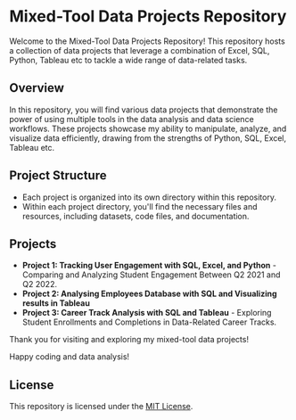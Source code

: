 # Mixed-Tool Data Projects Repository

Welcome to the Mixed-Tool Data Projects Repository! This repository hosts a collection of data projects that leverage a combination of Excel, SQL, Python, Tableau etc to tackle a wide range of data-related tasks.

## Overview

In this repository, you will find various data projects that demonstrate the power of using multiple tools in the data analysis and data science workflows. These projects showcase my ability to manipulate, analyze, and visualize data efficiently, drawing from the strengths of Python, SQL, Excel, Tableau etc.

## Project Structure

- Each project is organized into its own directory within this repository.
- Within each project directory, you'll find the necessary files and resources, including datasets, code files, and documentation.


## Projects

- **Project 1: Tracking User Engagement with SQL, Excel, and Python** - Comparing and Analyzing Student Engagement Between Q2 2021 and Q2 2022.
- **Project 2: Analysing Employees Database with SQL and Visualizing results in Tableau**
- **Project 3: Career Track Analysis with SQL and Tableau** - Exploring Student Enrollments and Completions in Data-Related Career Tracks.





Thank you for visiting and exploring my mixed-tool data projects!

Happy coding and data analysis!

## License

This repository is licensed under the [MIT License](LICENSE).
